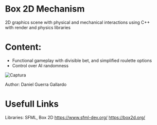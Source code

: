 # Box 2D Mechanism

2D graphics scene with physical and mechanical interactions using C++ with render and physics libraries

# Content:
- Functional gameplay with divisible bet, and simplified roulette options
- Control over AI randomness 

![Captura](https://user-images.githubusercontent.com/61831013/125993280-5d8168f0-4143-42ab-affe-2c54b34e6709.PNG)

Author: Daniel Guerra Gallardo

# Usefull Links

Libraries: SFML, Box 2D
https://www.sfml-dev.org/
https://box2d.org/

